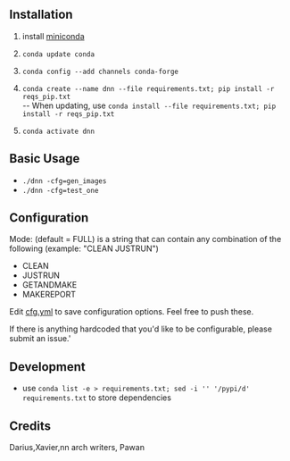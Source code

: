 Installation
-

1. install [miniconda](https://docs.conda.io/en/latest/miniconda.html)

2. `conda update conda`

3. `conda config --add channels conda-forge`

4. `conda create --name dnn --file requirements.txt; pip install -r reqs_pip.txt`  
-- When updating, use `conda install --file requirements.txt; pip install -r reqs_pip.txt`

5. `conda activate dnn`

Basic Usage
-

- `./dnn -cfg=gen_images`
- `./dnn -cfg=test_one`

Configuration
-

Mode: (default = FULL) is a string that can contain any combination of the following (example: "CLEAN JUSTRUN")
- CLEAN
- JUSTRUN
- GETANDMAKE
- MAKEREPORT

Edit [cfg.yml]() to save configuration options. Feel free to push these.

If there is anything hardcoded that you'd like to be configurable, please submit an issue.'

Development
- 

- use `conda list -e > requirements.txt; sed -i '' '/pypi/d' requirements.txt` to store dependencies

Credits
-

Darius,Xavier,nn arch writers, Pawan